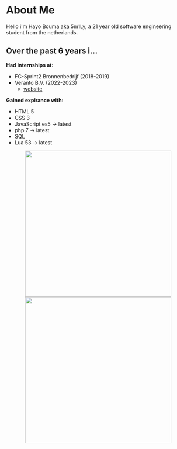 # About Me

Hello i'm Hayo Bouma aka 5m1Ly, a 21 year old software engineering student from the netherlands.

## Over the past 6 years i...

**Had internships at:**
- FC-Sprint2 Bronnenbedrijf (2018-2019)
- Veranto B.V. (2022-2023)
  - [website](https://veranto.nl/)

**Gained expirance with:**
- HTML 5
- CSS 3
- JavaScript es5 -> latest
- php 7 -> latest
- SQL
- Lua 53 -> latest

<p align = "center">
  <img src = "https://github-readme-stats.vercel.app/api?username=5m1Ly&show_icons=true&theme=dark&hide_border=true" width = 400>
  <img src = "https://github-readme-streak-stats.herokuapp.com?user=5m1Ly&theme=dark&hide_border=true" width = 400>
</p>
